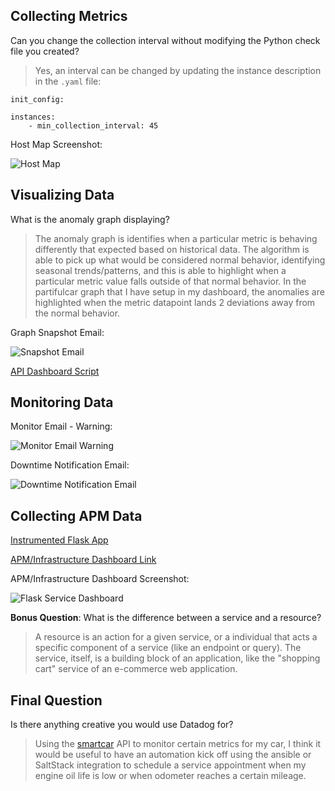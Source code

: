 ## Collecting Metrics
Can you change the collection interval without modifying the Python check file you created?
> Yes, an interval can be changed by updating the instance description in the `.yaml` file:
```
init_config:

instances:
    - min_collection_interval: 45
```

Host Map Screenshot:

![Host Map](https://github.com/gwhitlock8/hiring-engineers/blob/solutions-engineer/server_tags.png)

## Visualizing Data
What is the anomaly graph displaying?
> The anomaly graph is identifies when a particular metric is behaving differently that expected based on historical data. The algorithm is able to pick up what would be considered normal behavior, identifying seasonal trends/patterns, and this is able to highlight when a particular metric value falls outside of that normal behavior. In the partifulcar graph that I have setup in my dashboard, the anomalies are highlighted when the metric datapoint lands 2 deviations away from the normal behavior.

Graph Snapshot Email:

![Snapshot Email](https://github.com/gwhitlock8/hiring-engineers/blob/solutions-engineer/snapshot_email.png)

[API Dashboard Script](https://github.com/gwhitlock8/hiring-engineers/blob/solutions-engineer/dashboard.rb)

## Monitoring Data

Monitor Email - Warning:

![Monitor Email Warning](https://github.com/gwhitlock8/hiring-engineers/blob/solutions-engineer/warning_email.png)

Downtime Notification Email:

![Downtime Notification Email](https://github.com/gwhitlock8/hiring-engineers/blob/solutions-engineer/weekday_downtime.png)

## Collecting APM Data

[Instrumented Flask App](https://github.com/gwhitlock8/hiring-engineers/blob/solutions-engineer/flask_app.py)

[APM/Infrastructure Dashboard Link](https://p.datadoghq.com/sb/4e9efc94-a9e9-11ec-8e3c-da7ad0900002-8253770bd4d3be07d7ca19e67d790482)

APM/Infrastructure Dashboard Screenshot:

![Flask Service Dashboard](https://github.com/gwhitlock8/hiring-engineers/blob/solutions-engineer/flask_service_dash.png)

**Bonus Question**: What is the difference between a service and a resource?
> A resource is an action for a given service, or a individual that acts a specific component of a service (like an endpoint or query). The service, itself, is a building block of an application, like the "shopping cart" service of an e-commerce web application.

## Final Question

Is there anything creative you would use Datadog for?
> Using the [smartcar](https://smartcar.com/) API to monitor certain metrics for my car, I think it would be useful to have an automation kick off using the ansible or SaltStack integration to schedule a service appointment when my engine oil life is low or when odometer reaches a certain mileage.






